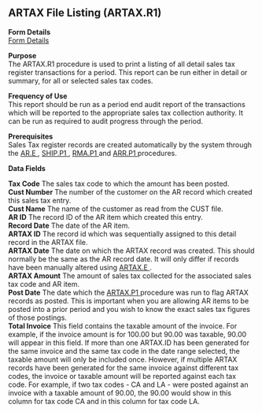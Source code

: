 ##  ARTAX File Listing (ARTAX.R1)

<PageHeader />

**Form Details**  
[ Form Details ](ARTAX-R1-1/README.md)   

**Purpose**  
The ARTAX.R1 procedure is used to print a listing of all detail sales tax
register transactions for a period. This report can be run either in detail or
summary, for all or selected sales tax codes.

**Frequency of Use**  
This report should be run as a period end audit report of the transactions
which will be reported to the appropriate sales tax collection authority. It
can be run as required to audit progress through the period.

**Prerequisites**  
Sales Tax register records are created automatically by the system through the [ AR.E ](../../../../rover/AP-OVERVIEW/AP-ENTRY/ACCT-CONTROL/ACCT-CONTROL-3/AR-E) , [ SHIP.P1 ](../../../../rover/AP-OVERVIEW/AP-ENTRY/ACCT-CONTROL/ACCT-CONTROL-1/comm-e/SHIP-P1) , [ RMA.P1 ](RMA-P1.htm) and [ ARR.P1 ](../../../../rover/AP-OVERVIEW/AP-ENTRY/ACCT-CONTROL/ACCT-CONTROL-1/ar-e/AR-E-4/AR-F2/ARR-P1) procedures. 

**Data Fields**

**Tax Code** The sales tax code to which the amount has been posted.  
**Cust Number** The number of the customer on the AR record which created this
sales tax entry.  
**Cust Name** The name of the customer as read from the CUST file.  
**AR ID** The record ID of the AR item which created this entry.  
**Record Date** The date of the AR item.  
**ARTAX ID** The record id which was sequentially assigned to this detail
record in the ARTAX file.  
**ARTAX Date** The date on which the ARTAX record was created. This should normally be the same as the AR record date. It will only differ if records have been manually altered using [ ARTAX.E ](../../../../rover/AR-OVERVIEW/AR-ENTRY/ARTAX-E) .   
**ARTAX Amount** The amount of sales tax collected for the associated sales
tax code and AR item.  
**Post Date** The date which the [ ARTAX.P1 ](ARTAX-P1/README.md) procedure was run to flag ARTAX records as posted. This is important when you are allowing AR items to be posted into a prior period and you wish to know the exact sales tax figures of those postings.   
**Total Invoice** This field contains the taxable amount of the invoice. For
example, if the invoice amount is for 100.00 but 90.00 was taxable, 90.00 will
appear in this field. If more than one ARTAX.ID has been generated for the
same invoice and the same tax code in the date range selected, the taxable
amount will only be included once. However, if multiple ARTAX records have
been generated for the same invoice against different tax codes, the invoice
or taxable amount will be reported against each tax code. For example, if two
tax codes - CA and LA - were posted against an invoice with a taxable amount
of 90.00, the 90.00 would show in this column for tax code CA and in this
column for tax code LA.  
  
<badge text= "Version 8.10.57" vertical="middle" />

<PageFooter />